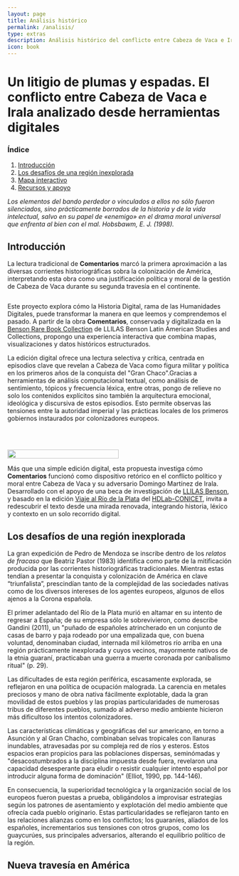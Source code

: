 ```yaml
---
layout: page
title: Análisis histórico
permalink: /analisis/
type: extras
description: Análisis histórico del conflicto entre Cabeza de Vaca e Irala
icon: book
---
```

# Un litigio de plumas y espadas. El conflicto entre Cabeza de Vaca e Irala analizado desde herramientas digitales

### Índice

1. [Introducción](#introducción)
2. [Los desafíos de una región inexplorada](#inexplorada)
3. [Mapa interactivo](#mapa-interactivo)
4. [Recursos y apoyo](#recursos-y-apoyo)

<cite>
Los elementos del bando perdedor o vinculados a ellos no sólo fueron silenciados, sino prácticamente borrados de la historia y de la vida intelectual, salvo en su papel de «enemigo» en el drama moral universal que enfrenta al bien con el mal.</cite>
<cite>Hobsbawm, E. J. (1998).
</cite>

## Introducción

La lectura tradicional de **Comentarios** marcó la primera aproximación a las diversas corrientes historiográficas sobra la colonización de América, interpretando esta obra como una justificación política y moral de la gestión de Cabeza de Vaca durante su segunda travesía en el continente.

<div style="display: flex; gap: 3rem; flex-wrap: wrap; align-items: flex-start;">

  <div style="flex: 1; min-width: 250px;">
    <p>
      Este proyecto explora cómo la Historia Digital, rama de las Humanidades Digitales, puede transformar la manera en que leemos y comprendemos el pasado. A partir de la obra <strong>Comentarios</strong>, conservada y digitalizada en la <a href="https://collections.lib.utexas.edu/catalog/utblac:be9bfa47-9704-483e-a461-9588875230b8">Benson Rare Book Collection</a> de LLILAS Benson Latin American Studies and Collections, propongo una experiencia interactiva que combina mapas, visualizaciones y datos históricos estructurados.</p>
      <p>La edición digital ofrece una lectura selectiva y crítica, centrada en episodios clave que revelan a Cabeza de Vaca como figura militar y política en los primeros años de la conquista del "Gran Chaco".Gracias a herramientas de análisis computacional textual, como análisis de sentimiento, tópicos y frecuencia léxica, entre otras, pongo de relieve no solo los contenidos explícitos sino también la arquitectura emocional, ideológica y discursiva de estos episodios. Esto permite observas las tensiones entre la autoridad imperial y las prácticas locales de los primeros gobiernos instaurados por colonizadores europeos.
    </p>
  </div>
  <div style="flex: 0 0 250px;">
    <img src="{{ site.baseurl }}/assets/img/pagina3.jpg" style="width: 100%; height: auto; display: block;"/>
  </div>
</div>

Más que una simple edición digital, esta propuesta investiga cómo **Comentarios** funcionó como dispositivo retórico en el conflicto político y moral entre Cabeza de Vaca y su adversario Domingo Martínez de Irala. Desarrollado con el apoyo de una beca de investigación de [LLILAS Benson](https://sites.utexas.edu/llilasbensonds/funding/digital-scholarship-fellowships), y basado en la edición [Viaje al Río de la Plata](https://hdlab.space/viaje-al-rio-de-la-plata) del [HDLab-CONICET](https://github.com/hdlabconicet/viaje-al-rio-de-la-plata), invita a redescubrir el texto desde una mirada renovada, integrando historia, léxico y contexto en un solo recorrido digital.

## Los desafíos de una región inexplorada 

La gran expedición de Pedro de Mendoza se inscribe dentro de los *relatos de fracaso* que Beatriz Pastor (1983) identifica como parte de la mitificación producida por las corrientes historiográficas tradicionales. Mientras estas tendían a presentar la conquista y colonización de América en clave “triunfalista”, prescindían tanto de la complejidad de las sociedades nativas como de los diversos intereses de los agentes europeos, algunos de ellos ajenos a la Corona española.

El primer adelantado del Río de la Plata murió en altamar en su intento de regresar a España; de su empresa sólo le sobrevivieron, como describe Gandini (2011), un "puñado de españoles atrincherado en un conjunto de casas de barro y paja rodeado por una empalizada que, con buena voluntad, denominaban ciudad, internada mil kilómetros río arriba en una región prácticamente inexplorada y cuyos vecinos, mayormente nativos de la etnia guaraní, practicaban una guerra a muerte coronada por canibalismo ritual" (p. 29).

Las dificultades de esta región periférica, escasamente explorada, se reflejaron en una política de ocupación malograda. La carencia en metales preciosos y mano de obra nativa fácilmente explotable, dada la gran movilidad de estos pueblos y las propias particularidades de numerosas tribus de diferentes pueblos, sumado al adverso medio ambiente hicieron más dificultoso los intentos colonizadores.

Las características climáticas y geográficas del sur americano, en torno a Asunción y al Gran Chacho, combinaban selvas tropicales con llanuras inundables, atravesadas por su compleja red de ríos y esteros. Estos espacios eran propicios para las poblaciones dispersas, seminómadas y "desacostumbrados a la disciplina impuesta desde fuera, revelaron una capacidad desesperante para eludir o resistir cualquier intento español por introducir alguna forma de dominación" (Elliot, 1990, pp. 144-146).

En consecuencia, la superioridad tecnológica y la organización social de los europeos fueron puestas a prueba, obligándolos a improvisar estrategias según los patrones de asentamiento y explotación del medio ambiente que ofrecía cada pueblo originario. Estas particularidades se reflejaron tanto en las relaciones alianzas como en los conflictos; los guaraníes, alíados de los españoles, incrementarios sus tensiones con otros grupos, como los guaycurúes, sus principales adversarios, alterando el equilibrio político de la región.

## Nueva travesía en América

